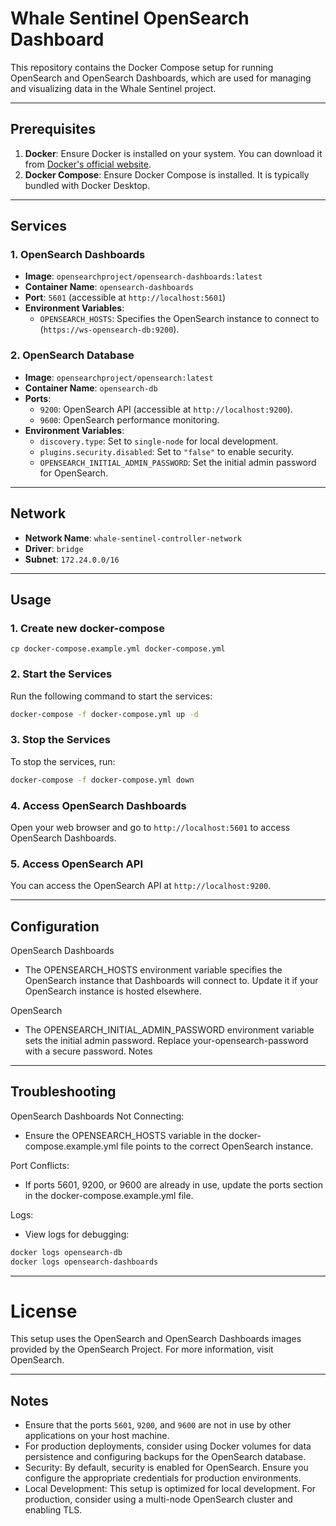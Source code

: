 # Whale Sentinel OpenSearch Dashboard

This repository contains the Docker Compose setup for running OpenSearch and OpenSearch Dashboards, which are used for managing and visualizing data in the Whale Sentinel project.

---

## Prerequisites

1. **Docker**: Ensure Docker is installed on your system. You can download it from [Docker's official website](https://www.docker.com/).
2. **Docker Compose**: Ensure Docker Compose is installed. It is typically bundled with Docker Desktop.

---

## Services

### 1. **OpenSearch Dashboards**
- **Image**: `opensearchproject/opensearch-dashboards:latest`
- **Container Name**: `opensearch-dashboards`
- **Port**: `5601` (accessible at `http://localhost:5601`)
- **Environment Variables**:
  - `OPENSEARCH_HOSTS`: Specifies the OpenSearch instance to connect to (`https://ws-opensearch-db:9200`).

### 2. **OpenSearch Database**
- **Image**: `opensearchproject/opensearch:latest`
- **Container Name**: `opensearch-db`
- **Ports**:
  - `9200`: OpenSearch API (accessible at `http://localhost:9200`).
  - `9600`: OpenSearch performance monitoring.
- **Environment Variables**:
  - `discovery.type`: Set to `single-node` for local development.
  - `plugins.security.disabled`: Set to `"false"` to enable security.
  - `OPENSEARCH_INITIAL_ADMIN_PASSWORD`: Set the initial admin password for OpenSearch.

---

## Network

- **Network Name**: `whale-sentinel-controller-network`
- **Driver**: `bridge`
- **Subnet**: `172.24.0.0/16`

---

## Usage

### 1. **Create new docker-compose**
```
cp docker-compose.example.yml docker-compose.yml
```

### 2. **Start the Services**
Run the following command to start the services:
```bash
docker-compose -f docker-compose.yml up -d
```

### 3. **Stop the Services**
To stop the services, run:
```bash
docker-compose -f docker-compose.yml down
```

### 4. **Access OpenSearch Dashboards**
Open your web browser and go to `http://localhost:5601` to access OpenSearch Dashboards.

### 5. **Access OpenSearch API**
You can access the OpenSearch API at `http://localhost:9200`.

---

## Configuration

OpenSearch Dashboards

- The OPENSEARCH_HOSTS environment variable specifies the OpenSearch instance that Dashboards will connect to. Update it if your OpenSearch instance is hosted elsewhere.

OpenSearch

- The OPENSEARCH_INITIAL_ADMIN_PASSWORD environment variable sets the initial admin password. Replace your-opensearch-password with a secure password.
Notes

---

## Troubleshooting

OpenSearch Dashboards Not Connecting:

- Ensure the OPENSEARCH_HOSTS variable in the docker-compose.example.yml file points to the correct OpenSearch instance.

Port Conflicts:

- If ports 5601, 9200, or 9600 are already in use, update the ports section in the docker-compose.example.yml file.

Logs:

- View logs for debugging:

```bash
docker logs opensearch-db
docker logs opensearch-dashboards
```

---

# License

This setup uses the OpenSearch and OpenSearch Dashboards images provided by the OpenSearch Project. For more information, visit OpenSearch.

---

## Notes

- Ensure that the ports `5601`, `9200`, and `9600` are not in use by other applications on your host machine.
- For production deployments, consider using Docker volumes for data persistence and configuring backups for the OpenSearch database.
- Security: By default, security is enabled for OpenSearch. Ensure you configure the appropriate credentials for production environments.
- Local Development: This setup is optimized for local development. For production, consider using a multi-node OpenSearch cluster and enabling TLS.


